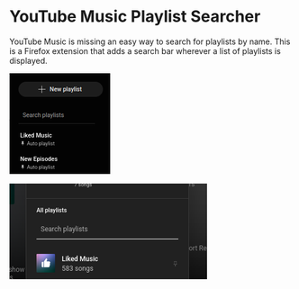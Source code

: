 # YouTube Music Playlist Searcher

YouTube Music is missing an easy way to search for playlists by name. 
This is a Firefox extension that adds a search bar wherever a list of playlists is displayed.

![screenshot_1.png](screenshot_1.png)

![screenshot_2.png](screenshot_2.png)